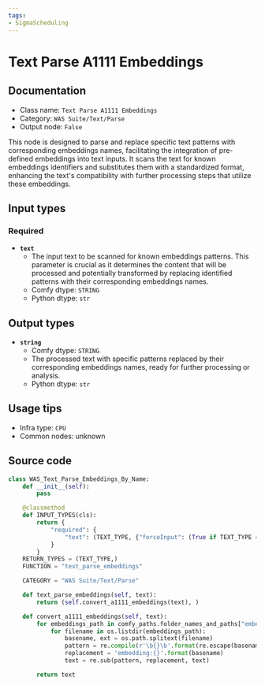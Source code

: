 ```yaml
---
tags:
- SigmaScheduling
---
```


# Text Parse A1111 Embeddings
## Documentation
- Class name: `Text Parse A1111 Embeddings`
- Category: `WAS Suite/Text/Parse`
- Output node: `False`

This node is designed to parse and replace specific text patterns with corresponding embeddings names, facilitating the integration of pre-defined embeddings into text inputs. It scans the text for known embeddings identifiers and substitutes them with a standardized format, enhancing the text's compatibility with further processing steps that utilize these embeddings.
## Input types
### Required
- **`text`**
    - The input text to be scanned for known embeddings patterns. This parameter is crucial as it determines the content that will be processed and potentially transformed by replacing identified patterns with their corresponding embeddings names.
    - Comfy dtype: `STRING`
    - Python dtype: `str`
## Output types
- **`string`**
    - Comfy dtype: `STRING`
    - The processed text with specific patterns replaced by their corresponding embeddings names, ready for further processing or analysis.
    - Python dtype: `str`
## Usage tips
- Infra type: `CPU`
- Common nodes: unknown


## Source code
```python
class WAS_Text_Parse_Embeddings_By_Name:
    def __init__(self):
        pass

    @classmethod
    def INPUT_TYPES(cls):
        return {
            "required": {
                "text": (TEXT_TYPE, {"forceInput": (True if TEXT_TYPE == 'STRING' else False)}),
            }
        }
    RETURN_TYPES = (TEXT_TYPE,)
    FUNCTION = "text_parse_embeddings"

    CATEGORY = "WAS Suite/Text/Parse"

    def text_parse_embeddings(self, text):
        return (self.convert_a1111_embeddings(text), )

    def convert_a1111_embeddings(self, text):
        for embeddings_path in comfy_paths.folder_names_and_paths["embeddings"][0]:
            for filename in os.listdir(embeddings_path):
                basename, ext = os.path.splitext(filename)
                pattern = re.compile(r'\b{}\b'.format(re.escape(basename)))
                replacement = 'embedding:{}'.format(basename)
                text = re.sub(pattern, replacement, text)

        return text

```
